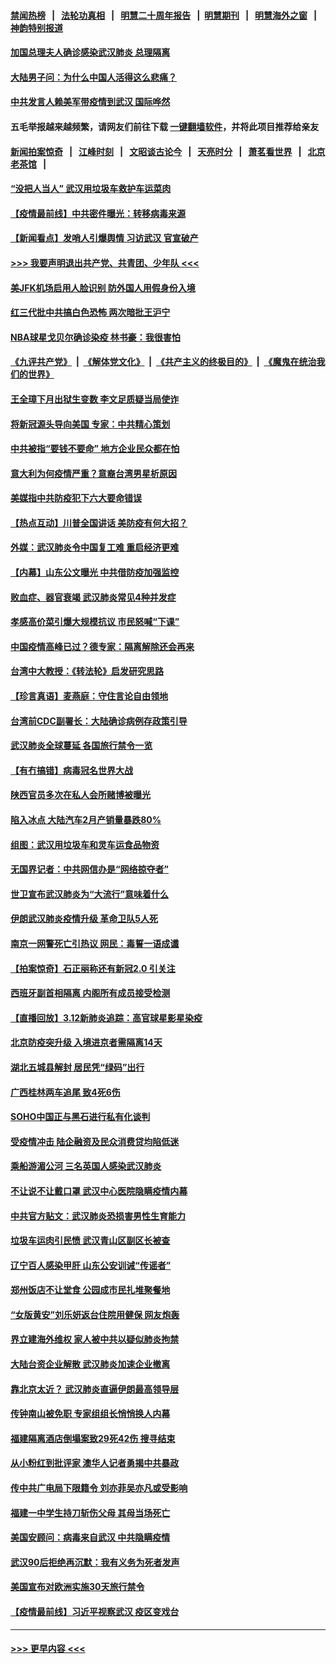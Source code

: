 #### [禁闻热榜](热点新闻.md?=0)  &nbsp;&nbsp;|&nbsp;&nbsp; [法轮功真相](https://github.com/gfw-breaker/truth/blob/master/README.md?=0) &nbsp;&nbsp;|&nbsp;&nbsp; [明慧二十周年报告](https://github.com/gfw-breaker/mh-reports/blob/master/README.md?=0) &nbsp;&nbsp;|&nbsp;&nbsp;[明慧期刊](https://github.com/gfw-breaker/mh-qikan) &nbsp;&nbsp;|&nbsp;&nbsp; [明慧海外之窗](https://github.com/gfw-breaker/mh-news/blob/master/README.md?=0) &nbsp;&nbsp;|&nbsp;&nbsp; [神韵特别报道](https://github.com/gfw-breaker/mh-news/blob/master/shenyun.md?=0)
#### [加国总理夫人确诊感染武汉肺炎 总理隔离](../pages/nsc413/n11936352.md?t=03131131) 
#### [大陆男子问：为什么中国人活得这么悲痛？](../pages/nsc413/n11935554.md?t=03131131) 
#### [中共发言人赖美军带疫情到武汉 国际哗然](../pages/nsc413/n11936484.md?t=03131131) 
#### 五毛举报越来越频繁，请网友们前往下载 [一键翻墙软件](https://github.com/gfw-breaker/ssr-accounts)，并将此项目推荐给亲友
#### [新闻拍案惊奇](https://github.com/gfw-breaker/banned-news/blob/master/pages/link4.md) &nbsp;&nbsp;|&nbsp;&nbsp; [江峰时刻](https://github.com/gfw-breaker/banned-news/blob/master/pages/link4.md) &nbsp;&nbsp;|&nbsp;&nbsp; [文昭谈古论今](https://github.com/gfw-breaker/banned-news/blob/master/pages/link4.md) &nbsp;&nbsp;|&nbsp;&nbsp; [天亮时分](https://github.com/gfw-breaker/banned-news/blob/master/pages/link4.md) &nbsp;&nbsp;|&nbsp;&nbsp; [萧茗看世界](https://github.com/gfw-breaker/banned-news/blob/master/pages/link4.md) &nbsp;&nbsp;|&nbsp;&nbsp; [北京老茶馆](https://github.com/gfw-breaker/banned-news/blob/master/pages/link4.md) &nbsp;&nbsp;|&nbsp;&nbsp; 
#### [“没把人当人” 武汉用垃圾车救护车运菜肉](../pages/nsc413/n11936647.md?t=03131131) 
#### [【疫情最前线】中共密件曝光：转移病毒来源](../pages/nsc413/n11936342.md?t=03131131) 
#### [【新闻看点】发哨人引爆舆情 习访武汉 官宣破产](../pages/nsc413/n11936289.md?t=03131131) 
#### [>>> 我要声明退出共产党、共青团、少年队 <<<](https://github.com/begood0513/goodnews/blob/master/quit/letter.md) 
#### [美JFK机场启用人脸识别 防外国人用假身份入境](../pages/nsc413/n11936511.md?t=03131131) 
#### [红三代批中共搞白色恐怖 两次暗批王沪宁](../pages/nsc413/n11936325.md?t=03131131) 
#### [NBA球星戈贝尔确诊染疫 林书豪：我很害怕](../pages/nsc413/n11936430.md?t=03131131) 
#### [《九评共产党》](https://github.com/begood0513/9ping.md/blob/master/README.md) &nbsp;|&nbsp; [《解体党文化》](../../../../jtdwh.md/blob/master/README.md)  &nbsp;|&nbsp; [《共产主义的终极目的》](../../../../gczydzjmd.md/blob/master/README.md) &nbsp;|&nbsp; [《魔鬼在统治我们的世界》](../../../../mgztzwmdsj.md/blob/master/README.md) 
#### [王全璋下月出狱生变数 李文足质疑当局使诈](../pages/nsc413/n11936535.md?t=03131131) 
#### [将新冠源头导向美国 专家：中共精心策划](../pages/nsc413/n11936432.md?t=03131131) 
#### [中共被指“要钱不要命” 地方企业民众都在怕](../pages/nsc413/n11936481.md?t=03131131) 
#### [意大利为何疫情严重？意裔台湾男星析原因](../pages/nsc413/n11936148.md?t=03131131) 
#### [美媒指中共防疫犯下六大要命错误](../pages/nsc413/n11936270.md?t=03131131) 
#### [【热点互动】川普全国讲话 美防疫有何大招？](../pages/nsc413/n11936288.md?t=03131131) 
#### [外媒：武汉肺炎令中国复工难 重启经济更难](../pages/nsc413/n11936267.md?t=03131131) 
#### [【内幕】山东公文曝光 中共借防疫加强监控](../pages/nsc413/n11934303.md?t=03131131) 
#### [败血症、器官衰竭 武汉肺炎常见4种并发症](../pages/nsc413/n11936256.md?t=03131131) 
#### [孝感高价菜引爆大规模抗议 市民怒喊“下课”](../pages/nsc413/n11936264.md?t=03131131) 
#### [中国疫情高峰已过？德专家：隔离解除还会再来](../pages/nsc413/n11935994.md?t=03131131) 
#### [台湾中大教授：《转法轮》启发研究思路](../pages/nsc413/n11936131.md?t=03131131) 
#### [【珍言真语】麦燕庭：守住言论自由领地](../pages/nsc413/n11936215.md?t=03131131) 
#### [台湾前CDC副署长：大陆确诊病例存政策引导](../pages/nsc413/n11935598.md?t=03131131) 
#### [武汉肺炎全球蔓延 各国旅行禁令一览](../pages/nsc413/n11936089.md?t=03131131) 
#### [【有冇搞错】病毒冠名世界大战](../pages/nsc413/n11936158.md?t=03131131) 
#### [陕西官员多次在私人会所赌博被曝光](../pages/nsc413/n11935782.md?t=03131131) 
#### [陷入冰点 大陆汽车2月产销量暴跌80%](../pages/nsc413/n11935943.md?t=03131131) 
#### [组图：武汉用垃圾车和灵车运食品物资](../pages/nsc413/n11935329.md?t=03131131) 
#### [无国界记者：中共网信办是“网络掠夺者”](../pages/nsc413/n11936021.md?t=03131131) 
#### [世卫宣布武汉肺炎为“大流行”意味着什么](../pages/nsc413/n11935933.md?t=03131131) 
#### [伊朗武汉肺炎疫情升级 革命卫队5人死](../pages/nsc413/n11935711.md?t=03131131) 
#### [南京一网警死亡引热议 网民：毒誓一语成谶](../pages/nsc413/n11935645.md?t=03131131) 
#### [【拍案惊奇】石正丽称还有新冠2.0 引关注](../pages/nsc413/n11934119.md?t=03131131) 
#### [西班牙副首相隔离 内阁所有成员接受检测](../pages/nsc413/n11935473.md?t=03131131) 
#### [【直播回放】3.12新肺炎追踪：高官球星影星染疫](../pages/nsc413/n11935368.md?t=03131131) 
#### [北京防疫突升级 入境进京者需隔离14天](../pages/nsc413/n11935042.md?t=03131131) 
#### [湖北五城县解封 居民凭“绿码”出行](../pages/nsc413/n11935249.md?t=03131131) 
#### [广西桂林两车追尾 致4死6伤](../pages/nsc413/n11935065.md?t=03131131) 
#### [SOHO中国正与黑石进行私有化谈判](../pages/nsc413/n11934453.md?t=03131131) 
#### [受疫情冲击 陆企融资及民众消费贷均陷低迷](../pages/nsc413/n11933676.md?t=03131131) 
#### [乘船游湄公河 三名英国人感染武汉肺炎](../pages/nsc413/n11935074.md?t=03131131) 
#### [不让说不让戴口罩 武汉中心医院隐瞒疫情内幕](../pages/nsc413/n11934980.md?t=03131131) 
#### [中共官方贴文：武汉肺炎恐损害男性生育能力](../pages/nsc413/n11934952.md?t=03131131) 
#### [垃圾车运肉引民愤 武汉青山区副区长被查](../pages/nsc413/n11934472.md?t=03131131) 
#### [辽宁百人感染甲肝 山东公安训诫“传谣者”](../pages/nsc413/n11934308.md?t=03131131) 
#### [郑州饭店不让堂食 公园成市民扎堆聚餐地](../pages/nsc413/n11935014.md?t=03131131) 
#### [“女版黄安”刘乐妍返台住院用健保 网友炮轰](../pages/nsc413/n11934318.md?t=03131131) 
#### [界立建海外维权 家人被中共以疑似肺炎拘禁](../pages/nsc413/n11933606.md?t=03131131) 
#### [大陆台资企业解散 武汉肺炎加速企业撤离](../pages/nsc413/n11934248.md?t=03131131) 
#### [靠北京太近？ 武汉肺炎直逼伊朗最高领导层](../pages/nsc413/n11933475.md?t=03131131) 
#### [传钟南山被免职 专家组组长悄悄换人内幕](../pages/nsc413/n11934088.md?t=03131131) 
#### [福建隔离酒店倒塌案致29死42伤 搜寻结束](../pages/nsc413/n11934195.md?t=03131131) 
#### [从小粉红到批评家 澳华人记者勇揭中共暴政](../pages/nsc413/n11931884.md?t=03131131) 
#### [传中共广电局下限籍令 刘亦菲吴亦凡或受影响](../pages/nsc413/n11933566.md?t=03131131) 
#### [福建一中学生持刀斩伤父母 其母当场死亡](../pages/nsc413/n11934127.md?t=03131131) 
#### [美国安顾问：病毒来自武汉 中共隐瞒疫情](../pages/nsc413/n11934168.md?t=03131131) 
#### [武汉90后拒绝再沉默：我有义务为死者发声](../pages/nsc413/n11934044.md?t=03131131) 
#### [美国宣布对欧洲实施30天旅行禁令](../pages/nsc413/n11933815.md?t=03131131) 
#### [【疫情最前线】习近平视察武汉 疫区变戏台](../pages/nsc413/n11933377.md?t=03131131) 

----
#### [ >>> 更早内容 <<< ](../indexes/nsc413-earlier.md)
